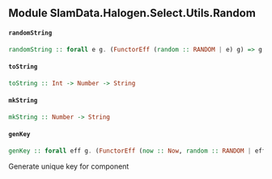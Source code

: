 ## Module SlamData.Halogen.Select.Utils.Random

#### `randomString`

``` purescript
randomString :: forall e g. (FunctorEff (random :: RANDOM | e) g) => g String
```

#### `toString`

``` purescript
toString :: Int -> Number -> String
```

#### `mkString`

``` purescript
mkString :: Number -> String
```

#### `genKey`

``` purescript
genKey :: forall eff g. (FunctorEff (now :: Now, random :: RANDOM | eff) g) => g String
```

Generate unique key for component


